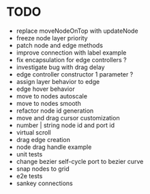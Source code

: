 # TODO

- replace moveNodeOnTop with updateNode
- freeze node layer priority
- patch node and edge methods
- improve connection with label example
- fix encapsulation for edge controllers ?
- investigate bug with drag delay
- edge controller constructor 1 parameter ?
- assign layer behavior to edge
- edge hover behavior
- move to nodes autoscale
- move to nodes smooth
- refactor node id generation
- move and drag cursor customization
- number | string node id and port id
- virtual scroll
- drag edge creation
- node drag handle example
- unit tests
- change bezier self-cycle port to bezier curve
- snap nodes to grid
- e2e tests
- sankey connections
